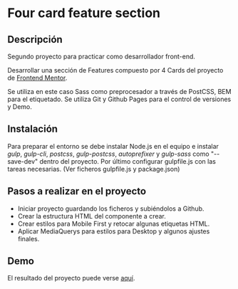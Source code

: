 # Four card feature section

## Descripción

Segundo proyecto para practicar como desarrollador front-end.

Desarrollar una sección de Features compuesto por 4 Cards del proyecto de [Frontend Mentor](https://www.frontendmentor.io/challenges/four-card-feature-section-weK1eFYK).

Se utiliza en este caso Sass como preprocesador a través de PostCSS, BEM para el etiquetado. Se utiliza Git y Github Pages para el control de versiones y Demo.

## Instalación

Para preparar el entorno se debe instalar Node.js en el equipo e instalar *gulp*, *gulp-cli*, *postcss*, *gulp-postcss*, *autoprefixer* y *gulp-sass* como "--save-dev" dentro del proyecto. Por último configurar gulpfile.js con las tareas necesarias. (Ver ficheros gulpfile.js y package.json)


## Pasos a realizar en el proyecto

+ Iniciar proyecto guardando los ficheros y subiéndolos a Github.
+ Crear la estructura HTML del componente a crear.
+ Crear estilos para Mobile First y retocar algunas etiquetas HTML.
+ Aplicar MediaQuerys para estilos para Desktop y algunos ajustes finales.

## Demo
El resultado del proyecto puede verse [aquí](https://crojasf.github.io/02-four-card-feature-section/).

<!--
![desktop-final](/design/desktop-final.png)
-->


